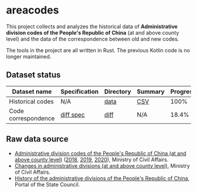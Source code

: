 # areacodes

This project collects and analyzes the historical data of **Administrative division codes of the People's Republic of China** (at and above county level) and the data of the correspondence between old and new codes.

The tools in the project are all written in Rust. The previous Kotlin code is no longer maintained.

## Dataset status

| Dataset name | Specification | Directory | Summary | Progress |
| - | - | - | - | - |
| Historical codes | N/A | [data](data) | [CSV](result.csv) | 100% |
| Code correspondence | [diff spec](diff-spec.md) | [diff](diff) | N/A | 18.4% |

## Raw data source

- [Administrative division codes of the People's Republic of China (at and above county level)][1] ([2018][1.1], [2019][1.2], [2020][1.3]), Ministry of Civil Affairs.
- [Changes in administrative divisions (at and above county level)][2], Ministry of Civil Affairs.
- [History of the administrative divisions of the People's Republic of China][3], Portal of the State Council.

[1]: http://www.mca.gov.cn/article/sj/xzqh/1980/
[1.1]: http://www.mca.gov.cn/article/sj/xzqh/2018/
[1.2]: http://www.mca.gov.cn/article/sj/xzqh/2019/
[1.3]: http://www.mca.gov.cn/article/sj/xzqh/2020/
[2]: http://xzqh.mca.gov.cn/description?dcpid=1
[3]: http://www.gov.cn/test/2006-02/27/content_212020.htm
